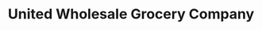 ---
title: "United Wholesale Grocery Company"
url: /lansing/united-wholesale-grocery-company/
shop: Großhandel
---